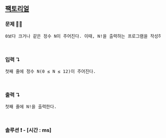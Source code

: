 ## [팩토리얼](https://www.acmicpc.net/problem/10872)

### 문제 🤨❔

<pre>
0보다 크거나 같은 정수 N이 주어진다. 이때, N!을 출력하는 프로그램을 작성하시오.
</pre>

<br>

### 입력 ↴

<pre>
첫째 줄에 정수 N(0 ≤ N ≤ 12)이 주어진다.
</pre>

<br>

### 출력 ↴

<pre>
첫째 줄에 N!을 출력한다.
</pre>

<br>

### 솔루션 ❗️ - [시간 : ms]

```js

```
